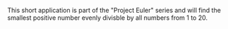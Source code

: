 This short application is part of the "Project Euler" series and will find the smallest positive number evenly divisble by all numbers from 1 to 20.
